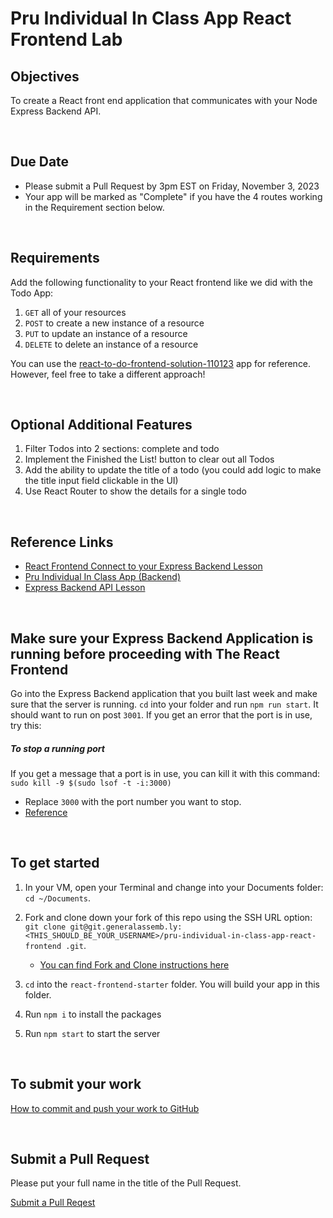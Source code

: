 # Pru Individual In Class App React Frontend Lab

## Objectives

To create a React front end application that communicates with your Node Express Backend API.

<br>

## Due Date

- Please submit a Pull Request by 3pm EST on Friday, November 3, 2023
- Your app will be marked as "Complete" if you have the 4 routes working in the Requirement section below.

<br>

## Requirements

Add the following functionality to your React frontend like we did with the Todo App:

1. `GET` all of your resources
2. `POST` to create a new instance of a resource
3. `PUT` to update an instance of a resource
4. `DELETE` to delete an instance of a resource

You can use the [react-to-do-frontend-solution-110123](https://git.generalassemb.ly/ModernEngineering/react-todo-app-api-lesson) app for reference. However, feel free to take a different approach!

<br>

## Optional Additional Features

1. Filter Todos into 2 sections: complete and todo
1. Implement the Finished the List! button to clear out all Todos
1. Add the ability to update the title of a todo (you could add logic to make the title input field clickable in the UI)
1. Use React Router to show the details for a single todo

<br>

## Reference Links

- [React Frontend Connect to your Express Backend Lesson](https://git.generalassemb.ly/ModernEngineering/react-todo-app-api-lesson)
- [Pru Individual In Class App (Backend)](https://git.generalassemb.ly/ModernEngineering/pru-individual-in-class-app)
- [Express Backend API Lesson](https://git.generalassemb.ly/ModernEngineering/express-to-do-api)

<br>

## Make sure your Express Backend Application is running before proceeding with The React Frontend

Go into the Express Backend application that you built last week and make sure that the server is running. `cd` into your folder and run `npm run start`. It should want to run on post `3001`. If you get an error that the port is in use, try this:

##### To stop a running port

If you get a message that a port is in use, you can kill it with this command: `sudo kill -9 $(sudo lsof -t -i:3000)`

- Replace `3000` with the port number you want to stop.
- [Reference](https://tecadmin.net/kill-process-on-specific-port/)

<br>

## To get started

1. In your VM, open your Terminal and change into your Documents folder: `cd ~/Documents`.

1. Fork and clone down your fork of this repo using the SSH URL option: `git clone git@git.generalassemb.ly:<THIS_SHOULD_BE_YOUR_USERNAME>/pru-individual-in-class-app-react-frontend
.git`.

   - [You can find Fork and Clone instructions here](https://git.generalassemb.ly/ModernEngineering/getting-started-cohort-4-october-2023#fork-and-clone-lessonslabs)

1. `cd` into the `react-frontend-starter` folder. You will build your app in this folder.
1. Run `npm i` to install the packages
1. Run `npm start` to start the server

<br>

## To submit your work

[How to commit and push your work to GitHub](https://git.generalassemb.ly/ModernEngineering/getting-started-cohort-4-october-2023#to-commit-and-push-your-work-to-github)

<br>

## Submit a Pull Request

Please put your full name in the title of the Pull Request.

[Submit a Pull Reqest](https://git.generalassemb.ly/ModernEngineering/getting-started-cohort-4-october-2023#submitting-your-work-via-pull-request)
